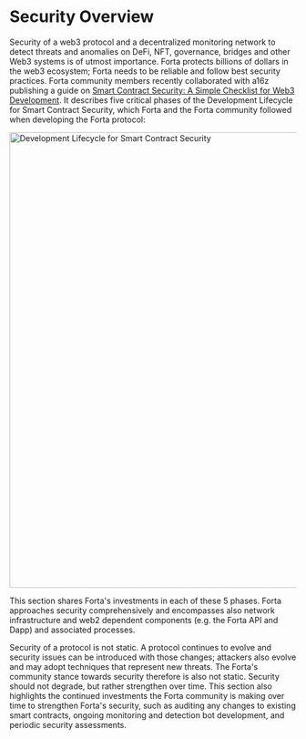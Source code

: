 # Security Overview

Security of a web3 protocol and a decentralized monitoring network to detect threats and anomalies on DeFi, NFT, governance, bridges and other Web3 systems is of utmost importance. Forta protects billions of dollars in the web3 ecosystem; Forta needs to be reliable and follow best security practices. Forta community members recently collaborated with a16z publishing a guide on [Smart Contract Security: A Simple Checklist for Web3 Development](https://a16zcrypto.com/smart-contract-security-checklist-web3-development/). It describes five critical phases of the Development Lifecycle for Smart Contract Security, which Forta and the Forta community followed when developing the Forta protocol:

<img src="../Development-Lifecycle-1024x548.jpeg" alt="Development Lifecycle for Smart Contract Security" width="800"/>

This section shares Forta's investments in each of these 5 phases. Forta approaches security comprehensively and encompasses also network infrastructure and web2 dependent components (e.g. the Forta API and Dapp) and associated processes.

Security of a protocol is not static. A protocol continues to evolve and security issues can be introduced with those changes; attackers also evolve and may adopt techniques that represent new threats. The Forta's community stance towards security therefore is also not static. Security should not degrade, but rather strengthen over time. This section also highlights the continued investments the Forta community is making over time to strengthen Forta's security, such as auditing any changes to existing smart contracts, ongoing monitoring and detection bot development, and periodic security assessments. 
